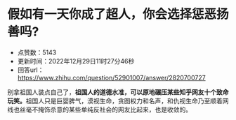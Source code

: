 # 假如有一天你成了超人，你会选择惩恶扬善吗?
- 点赞数：5143
- 更新时间：2022年12月29日11时27分46秒
- 回答url：https://www.zhihu.com/question/52901007/answer/2820700727
<body>
 <p data-pid="290pDGOk">别拿祖国人装点自己了，<b>祖国人的道德水准，可以原地碾压某些知乎网友十个致命玩笑。</b>祖国人只是巨婴脾气，漠视生命，贪图权力和名声，和仇视生命乃至顺着网线也丝毫不掩饰杀意的某些单纯反社会的网友比起来，也是收敛的。</p>
</body>
